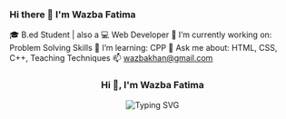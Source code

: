 ### Hi there 👋 I'm Wazba Fatima
🎓 B.ed Student | also a  💻 Web Developer 
🔭 I’m currently working on: Problem Solving Skills
🌱 I’m learning: CPP
💬 Ask me about: HTML, CSS, C++, Teaching Techniques
📫 wazbakhan@gmail.com


<h3 align="center">Hi 👋, I'm Wazba Fatima</h3>
<p align="center">
  <img src="https://readme-typing-svg.demolab.com?font=Fira+Code&duration=3000&pause=1000&color=F75C7E&center=true&vCenter=true&width=435&lines=B.Ed+Student;Lifelong+Learner;Creative+Soul+🌸" alt="Typing SVG" />
</p>
